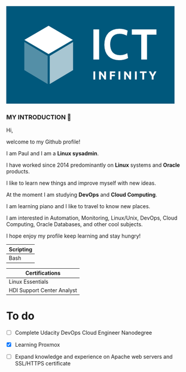 <picture>
 <source media="(prefers-color-scheme: dark)" srcset="https://github.com/sysadmin91/sysadmin91/blob/main/img_dark.png">
 <source media="(prefers-color-scheme: light)" srcset="https://github.com/sysadmin91/sysadmin91/blob/main/img_light.png">
 <img alt="YOUR-ALT-TEXT" src="https://github.com/sysadmin91/sysadmin91/blob/main/img_light.png">
</picture>


### MY INTRODUCTION 👋

Hi,

welcome to my Github profile!

I am Paul and I am a **Linux sysadmin**. 

I have worked since 2014 predominantly on **Linux** systems and **Oracle** products.


I like to learn new things and improve myself with new ideas.

At the moment I am studying **DevOps** and **Cloud Computing**.


I am learning piano and I like to travel to know new places.


I am interested in Automation, Monitoring, Linux/Unix, DevOps, Cloud Computing, Oracle Databases, and other cool subjects.


I hope enjoy my profile keep learning and stay hungry!


| Scripting  | 
-------------|
Bash     |


| Certifications                  |
----------------------------------|
Linux Essentials                  |  
HDI Support Center Analyst        |


# To do
- [ ] Complete Udacity DevOps Cloud Engineer Nanodegree
- [X] Learning Proxmox
- [ ] Expand knowledge and experience on Apache web servers and SSL/HTTPS certificate

